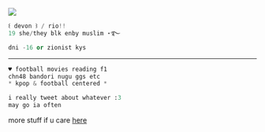 ![](https://images-ext-2.discordapp.net/external/BctBZa6IS_CWzTpENdT8RJo2oYak4yl9nn4EAX7ZExo/https/dl.dropbox.com/s/etxsqhu1ioi5aen/88260B0E-4CB6-4132-AE7F-87301D377C8E.gi)

``` python 
꒰ devon ꒱ / rio!!
19 she/they blk enby muslim ⋆࿐

dni -16 or zionist kys
```
***

``` python
♥︎ football movies reading f1
chn48 bandori nugu ggs etc
* kpop & football centered *
```
 
``` python
i really tweet about whatever :3
may go ia often
``` 
more stuff if u care [here](https://rentry.co/sulIi)